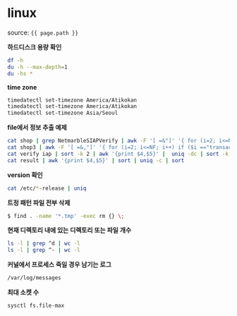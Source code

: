 # linux

source: `{{ page.path }}`

 __하드디스크 용량 확인__
 ```bash
df -h
du -h --max-depth=1
du -hs *
```

 __time zone__
 ```bash
timedatectl set-timezone America/Atikokan
timedatectl set-timezone America/Atikokan
timedatectl set-timezone Asia/Seoul
```

 __file에서 정보 추출 예제__
 ```bash
cat shop | grep NetmarbleSIAPVerify | awk -F '[ =&"]' '{ for (i=2; i<=NF; i++)   if ($i =="transactionId") {print "[verify] " $1,$2,$8,$(i+2)}}' > verify
cat shop3 | awk -F '[ =&,"]' '{ for (i=2; i<=NF; i++) if ($i =="transactionId") {print "[IAP] " $1,$2,$24,$(i+2)}}' > iap
cat verify iap | sort -k 2 | awk '{print $4,$5}' |  uniq -dc | sort -k 1 > result
cat result | awk '{print $4,$5}' | sort | uniq -c | sort
```

 __version 확인__
```bash
cat /etc/*-release | uniq
```

 __트정 패턴 파일 전부 삭제__
```bash
$ find . -name '*.tmp' -exec rm {} \;
```

 __현재 디렉토리 내에 있는 디렉토리 또는 파일 개수__
```bash
ls -l | grep ^d | wc -l
ls -l | grep ^- | wc -l
```

 __커널에서 프로세스 죽일 경우 남기는 로그__
```bash
/var/log/messages
```

 __최대 소켓 수__
```bash
sysctl fs.file-max
```
